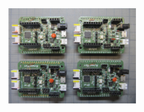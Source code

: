 
<img src="https://github.com/aemmenet/polylab/blob/master/Images/IMG_3747_20.jpg" alt="Arduino" width="50%">  
